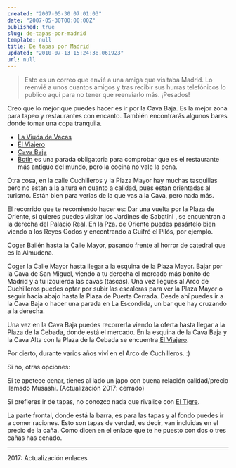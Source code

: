 ```yaml
---
created: "2007-05-30 07:01:03"
date: "2007-05-30T00:00:00Z"
published: true
slug: de-tapas-por-madrid
template: null
title: De tapas por Madrid
updated: "2010-07-13 15:24:38.061923"
url: null
---
```


> Esto es un correo que envié a una amiga que visitaba Madrid. Lo
> reenvié a unos cuantos amigos y tras recibir sus hurras telefónicos
> lo publico aquí para no tener que reenviarlo más. ¡Pesados!

Creo que lo mejor que puedes hacer es ir por la Cava Baja. Es la mejor
zona para tapeo y restaurantes con encanto. También encontrarás
algunos bares donde tomar una copa tranquila.

- [La Viuda de Vacas][]
- [El Viajero][]
- [Cava Baja][]
- [Botin][] es una parada obligatoria para comprobar que es el
restaurante más antiguo del mundo, pero la cocina no vale la pena.

[La Viuda de Vacas]: https://www.google.com/maps/place/Viuda+de+Vacas/@40.410155,-3.714204,17z/data=!3m1!4b1!4m5!3m4!1s0xd4227d761328177:0x614baa544ccbbf95!8m2!3d40.4101509!4d-3.7120153?hl=es
[El Viajero]: https://www.google.com/maps/place/El+Viajero/@40.4116671,-3.7124266,17z/data=!3m1!4b1!4m5!3m4!1s0xd4227d633871cdd:0x1a43680d0ba7240e!8m2!3d40.411663!4d-3.7102379?hl=es
[Cava Baja]: http://maps.google.com/maps?f=q&hl=es&q=cava+baja+madrid&ie=UTF8&z=17&ll=40.412557,-3.70942&spn=0.003447,0.013229&om=1&iwloc=A
[Botin]: http://www.google.es/maps?num=100&hl=ca&hs=xaK&lr=&client=firefox-a&rls=org.mozilla:ca:official&q=botin&near=Madrid&radius=0.0&latlng=40416712,-3703270,12935843580714371684&sa=X&oi=local&ct=result&cd=1 


Otra cosa, en la calle Cuchilleros y la Plaza Mayor hay muchas
tasquillas pero no estan a la altura en cuanto a calidad, pues estan
orientadas al turismo. Están bien para verlas de la que vas a la Cava,
pero nada más.

El recorrido que te recomiendo hacer es: Dar una vuelta por la Plaza
de Oriente, si quieres puedes visitar los Jardines de Sabatini , se
encuentran a la derecha del Palacio Real. En la Pza. de Oriente puedes
pasártelo bien viendo a los Reyes Godos y encontrando a Guifré el
Pilós, por ejemplo.

Coger Bailén hasta la Calle Mayor, pasando frente al horror de
catedral que es la Almudena.

Coger la Calle Mayor hasta llegar a la esquina de la Plaza
Mayor. Bajar por la Cava de San Miguel, viendo a tu derecha el mercado
más bonito de Madrid y a tu izquierda las cavas (tascas). Una vez
llegues al Arco de Cuchilleros puedes optar por subir las escaleras
para ver la Plaza Mayor o seguir hacia abajo hasta la Plaza de Puerta
Cerrada. Desde ahí puedes ir a la Cava Baja o hacer una parada en La
Escondida, un bar que hay cruzando a la derecha.

Una vez en la Cava Baja puedes recorrerla viendo la oferta hasta
llegar a la Plaza de la Cebada, donde está el mercado. En la esquina
de la Cava Baja y la Cava Alta con la Plaza de la Cebada se encuentra
[El Viajero][].

Por cierto, durante varios años viví en el Arco de Cuchilleros. :)

Si no, otras opciones:

Si te apetece cenar, tienes al lado un japo con buena relación
calidad/precio llamado Musashi. (Actualización 2017: cerrado)


Si prefieres ir de tapas, no conozco nada que rivalice con [El
Tigre][].

[El Tigre]: https://www.google.com/maps/place/El+Tigre+Sidra+Bar/@40.4203813,-3.7009772,17z/data=!3m1!4b1!4m5!3m4!1s0xd42288685e1ab21:0xe3121cc3b13ea7f2!8m2!3d40.4203772!4d-3.6987885?hl=es

La parte frontal, donde está la barra, es para las tapas y al fondo puedes ir a comer raciones. Esto son tapas de verdad, es decir, van incluidas en el precio de la caña. Como dicen en el enlace que te he puesto con dos o tres cañas has cenado.

---

2017: Actualización enlaces
